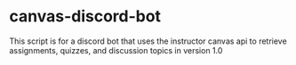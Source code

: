 # canvas-discord-bot
This script is for a discord bot that uses the instructor canvas api to retrieve assignments, quizzes, and discussion topics in version 1.0

